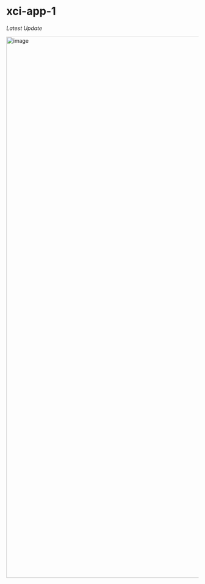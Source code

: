 # xci-app-1

*Latest Update*

<img width="1419" alt="image" src="https://user-images.githubusercontent.com/71516524/98731146-49b4f180-236b-11eb-8dfc-609dc0aa9b64.png">
